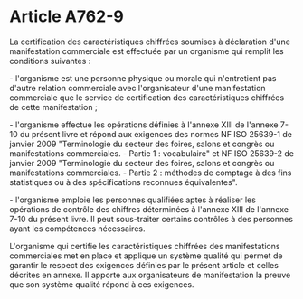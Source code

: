 # Article A762-9

<p>La certification des caractéristiques chiffrées soumises à déclaration d'une manifestation commerciale est effectuée par un organisme qui remplit les conditions suivantes :</p><p>- l'organisme est une personne physique ou morale qui n'entretient pas d'autre relation commerciale avec l'organisateur d'une manifestation commerciale que le service de certification des caractéristiques chiffrées de cette manifestation ;</p><p>- l'organisme effectue les opérations définies à l'annexe XIII de l'annexe 7-10 du présent livre et répond aux exigences des normes NF ISO 25639-1 de janvier 2009 "Terminologie du secteur des foires, salons et congrès ou manifestations commerciales. - Partie 1 : vocabulaire" et NF ISO 25639-2 de janvier 2009 "Terminologie du secteur des foires, salons et congrès ou manifestations commerciales. - Partie 2 : méthodes de comptage à des fins statistiques ou à des spécifications reconnues équivalentes".</p><p>- l'organisme emploie les personnes qualifiées aptes à réaliser les opérations de contrôle des chiffres déterminées à l'annexe XIII de l'annexe 7-10 du présent livre. Il peut sous-traiter certains contrôles à des personnes ayant les compétences nécessaires.</p><p>L'organisme qui certifie les caractéristiques chiffrées des manifestations commerciales met en place et applique un système qualité qui permet de garantir le respect des exigences définies par le présent article et celles décrites en annexe. Il apporte aux organisateurs de manifestation la preuve que son système qualité répond à ces exigences. </p>